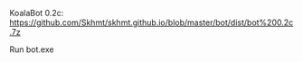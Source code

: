 KoalaBot 0.2c:
https://github.com/Skhmt/skhmt.github.io/blob/master/bot/dist/bot%200.2c.7z

Run bot.exe
